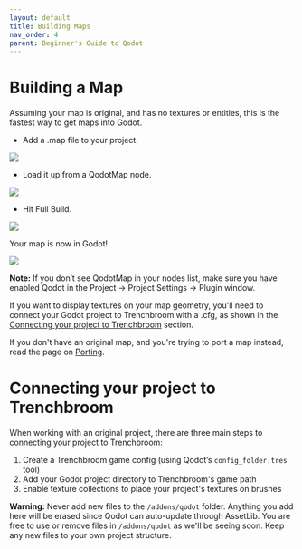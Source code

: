 ```yaml
---
layout: default
title: Building Maps
nav_order: 4
parent: Beginner's Guide to Qodot 
---
```


# Building a Map
Assuming your map is original, and has no textures or entities, this is the fastest way to get maps into Godot.

- Add a .map file to your project.

![](../images/install-map.png)

- Load it up from a QodotMap node.

![](../images/install-qodotmap.png)

- Hit Full Build.

![](../images/install-fullbuild.png)

Your map is now in Godot!

![](../images/install-final.png)

**Note:** If you don’t see QodotMap in your nodes list, make sure you have enabled Qodot in the Project → Project Settings → Plugin window.

If you want to display textures on your map geometry, you'll need to connect your Godot project to Trenchbroom with a .cfg, as shown in the [Connecting your project to Trenchbroom](#connecting-your-project-to-trenchbroom) section.

If you don't have an original map, and you're trying to port a map instead, read the page on [Porting](../porting.html).

# Connecting your project to Trenchbroom
When working with an original project, there are three main steps to connecting your project to Trenchbroom:
1.  Create a Trenchbroom game config (using Qodot’s `config_folder.tres` tool)
2.  Add your Godot project directory to Trenchbroom's game path
3.  Enable texture collections to place your project's textures on brushes

**Warning:** Never add new files to the `/addons/qodot` folder. Anything you add here will be erased since Qodot can auto-update through AssetLib. You are free to use or remove files in `/addons/qodot` as we'll be seeing soon. Keep any new files to your own project structure.
